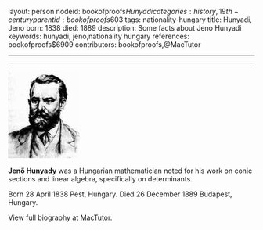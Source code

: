layout: person
nodeid: bookofproofs$Hunyadi
categories: history,19th-century
parentid: bookofproofs$603
tags: nationality-hungary
title: Hunyadi, Jeno
born: 1838
died: 1889
description: Some facts about Jeno Hunyadi
keywords: hunyadi, jeno,nationality hungary
references: bookofproofs$6909
contributors: bookofproofs,@MacTutor

---


---

![Hunyadi.jpg](https://github.com/bookofproofs/bookofproofs.github.io/blob/main/_sources/_assets/images/portraits/Hunyadi.jpg?raw=true)

**Jenő Hunyady** was a Hungarian mathematician noted for his work on conic sections and linear algebra, specifically on determinants.

Born 28 April 1838 Pest, Hungary. Died 26 December 1889 Budapest, Hungary.


View full biography at [MacTutor](https://mathshistory.st-andrews.ac.uk/Biographies/Hunyadi/).